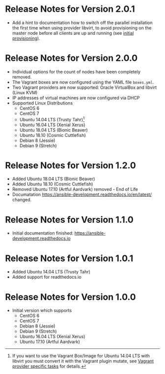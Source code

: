 # Release Notes for Version 2.0.1

* Add a hint to documentation how to switch off the parallel installation
  the first time when using provider libvirt, to avoid provisioning on the
  master node before all clients are up and running (see [initial provisioning](https://ansible-development.readthedocs.io/en/latest/getting_started/#initial-provisioning)).


# Release Notes for Version 2.0.0
  * Individual options for the count of nodes have been completely removed.
  * The Vagrant boxes are now configured using the YAML file `boxes.yml`.
  * Two Vagrant providers are now supported: Oracle VirtualBox and libvirt (Linux KVM)
  * IP addresses of virtual machines are now configured via DHCP
  * Supported Linux Distributions
    - CentOS 6
    - CentOS 7
    - Ubuntu 14.04 LTS (Trusty Tahr)[^footnote]
    - Ubuntu 16.04 LTS (Xenial Xerus)
    - Ubuntu 18.04 LTS (Bionic Beaver)
    - Ubuntu 18.10 (Cosmic Cuttlefish)
    - Debian 8 (Jessie)
    - Debian 9 (Stretch)


# Release Notes for Version 1.2.0
  * Added Ubuntu 18.04 LTS (Bionic Beaver)
  * Added Ubuntu 18.10 (Cosmic Cuttlefish)
  * Removed Ubuntu 17.10 (Artful Aardvark) removed - End of Life
  * Documatation https://ansible-development.readthedocs.io/en/latest/ changed.


# Release Notes for Version 1.1.0
  * Initial documentation finished: https://ansible-development.readthedocs.io


# Release Notes for Version 1.0.1
  * Added Ubuntu 14.04 LTS (Trusty Tahr)
  * Added support for readthedocs.io


# Release Notes for Version 1.0.0
  * Initial version which supports
    - CentOS 6
    - CentOS 7
    - Debian 8 (Jessie)
    - Debian 9 (Stretch)
    - Ubuntu 16.04 LTS (Xenial Xerus)
    - Ubuntu 17.10 (Artful Aardvark)


[^footnote]: If you want to use the Vagrant Box/Image for Ubuntu 14.04 LTS with libvirt you must
    convert it with the Vagrant plugin mutate, see [Vagrant provider specific tasks](/provider/libvirt/#required-plugins-for-vagrant-provider-libvirt) for details.
